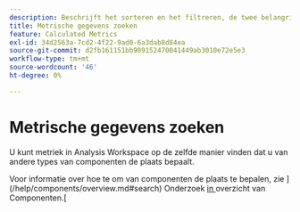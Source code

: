 ```yaml
---
description: Beschrijft het sorteren en het filtreren, de twee belangrijkste manieren om uw metriek te vinden.
title: Metrische gegevens zoeken
feature: Calculated Metrics
exl-id: 34d2563a-7cd2-4f22-9ad0-6a3dab8d84ea
source-git-commit: d2fb161151bb909152470041449ab3010e72e5e3
workflow-type: tm+mt
source-wordcount: '46'
ht-degree: 0%

---
```


# Metrische gegevens zoeken

U kunt metriek in Analysis Workspace op de zelfde manier vinden dat u van andere types van componenten de plaats bepaalt.

Voor informatie over hoe te om van componenten de plaats te bepalen, zie ](/help/components/overview.md#search) Onderzoek [ in ](/help/components/overview.md) overzicht van Componenten.[
